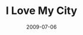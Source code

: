 ---
layout: music 
title: "I Love My City"
date: 2009-07-06 
description: "Song from the opening of \"We Love Cincinnati\"."
audio: "http://s3.amazonaws.com/crossroads-media/music/audio/LoveMyCity.mp3"
audio-duration: "03:26"
tag: 
 - we-love-cincinnati
 - in-love-with-my-city
 - cincinnati
 - city
src: "http://s3.amazonaws.com/crossroads-media/images/190x110_LoveCincy.jpg"
---